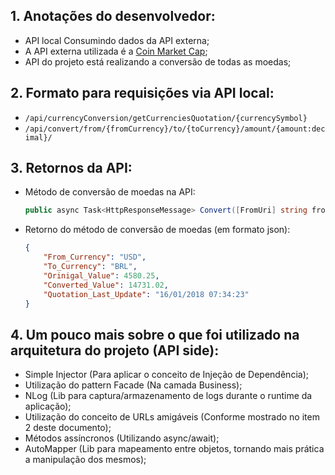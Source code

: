 ## 1. Anotações do desenvolvedor:

- API local Consumindo dados da API externa;
- A API externa utilizada é a [Coin Market Cap](https://coinmarketcap.com/api/);
- API do projeto está realizando a conversão de todas as moedas;

## 2. Formato para requisições via API local:

- ```/api/currencyConversion/getCurrenciesQuotation/{currencySymbol}```
- ```/api/convert/from/{fromCurrency}/to/{toCurrency}/amount/{amount:decimal}/```

## 3. Retornos da API:

 - Método de conversão de moedas na API: 
    ```csharp
    public async Task<HttpResponseMessage> Convert([FromUri] string fromCurrency, string toCurrency, decimal amount)
    ```
    
 - Retorno do método de conversão de moedas (em formato json):    
    ```json
    {
        "From_Currency": "USD",
        "To_Currency": "BRL",
        "Orinigal_Value": 4580.25,
        "Converted_Value": 14731.02,
        "Quotation_Last_Update": "16/01/2018 07:34:23"
    }
    ```
    
## 4. Um pouco mais sobre o que foi utilizado na arquitetura do projeto (API side):
    
- Simple Injector (Para aplicar o conceito de Injeção de Dependência);
- Utilização do pattern Facade (Na camada Business);
- NLog (Lib para captura/armazenamento de logs durante o runtime da aplicação);
- Utilização do conceito de URLs amigáveis (Conforme mostrado no item 2 deste documento);
- Métodos assíncronos (Utilizando async/await);
- AutoMapper (Lib para mapeamento entre objetos, tornando mais prática a manipulação dos mesmos);
